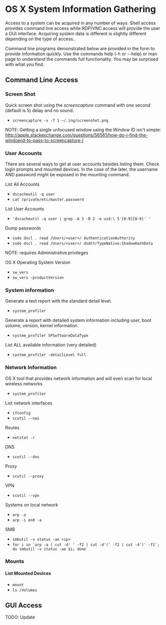 <!-- Code for collapse and expand -->
<script type="text/javascript"> 
$(document).ready(function() { 
$('div.view').hide(); 
$('div.slide').click(function() {
$(this).next('div.view').slideToggle('fast'); 
return false; 
}); 
}); 
</script>

# OS X System Information Gathering

Access to a system can be acquired in any number of ways. Shell access provides command line access while RDP/VNC access will provide the user a GUI interface. Acquiring system data is different is slightly different depending on the type of access..

Command line programs demonstrated below are provided in the form to provide information quickly. Use the commands help (-h or --help) or man page to understand the commands full functionality. You may be surprised with what you find.

## Command Line Access

### Screen Shot ###

Quick screen shot using the *screencapture* command with one second (default is 5) delay and no sound. 

 * ``` screencapture -x -T 1 ~/.ing/screenshot.png ```
 
 NOTE: Getting a single unfocused window using the Window ID isn't simple: http://apple.stackexchange.com/questions/56561/how-do-i-find-the-windowid-to-pass-to-screencapture-l 

### User Accounts ###

There are several ways to get at user accounts besides listing them. Check login prompts and mounted devices. In the case of the later, the username AND password might be exposed in the mounting command.

List All Accounts

 * ``` dscacheutil -q user ```
 * ``` cat /private/etc/master.password ```

List User Accounts

 * ``` 'dscacheutil -q user | grep -A 3 -B 2 -e uid:\ 5'[0-9][0-9]' ' ```

Dump passwords

 * ``` sudo dscl . read /Users/<user>/ AuthenticationAuthority ```
 * ``` sudo dscl . read /Users/<user>/ dsAttrTypeNative:ShadowHashData ``` 
 
  NOTE: requires Administrative privileges

OS X Operating System Version

 * ``` sw_vers ```
 * ``` sw_vers -productVersion ```

### System information ###

Generate a text report with the standard detail level.

 * ``` system_profiler ```

Generate a report with detailed system information including user, boot volume, version, kernel information.

 * ``` system_profiler SPSoftwareDataType ```
 
List ALL available information (very detailed) 

 * ``` system_profiler -detailLevel full ```

### Network Information ###
OS X tool that provides network information and will even scan for local wireless networks

 * ``` system_profiler ```

List network interfaces

 * ``` ifconfig ```
 * ``` scutil --nwi ``` 

Routes

 * ``` netstat -r  ```

DNS

 * ``` scutil --dns ```

Proxy

 * ``` scutil --proxy  ```

VPN

 * ``` scutil --vpn ```

Systems on local network

 * ``` arp -a ```
 * ``` arp -i en0 -a ```

SMB

 * ``` smbutil -v status -ae <ip> ```
 * ``` for i in `arp -a | cut -d' ' -f2 | cut -d'(' -f2 | cut -d')' -f1`; do smbutil -v status -ae $i; done ```

### Mounts ###

#### List Mounted Devices ####

 * ``` mount ```
 * ``` ls /Volumes ```

## GUI Access
TODO: Update
